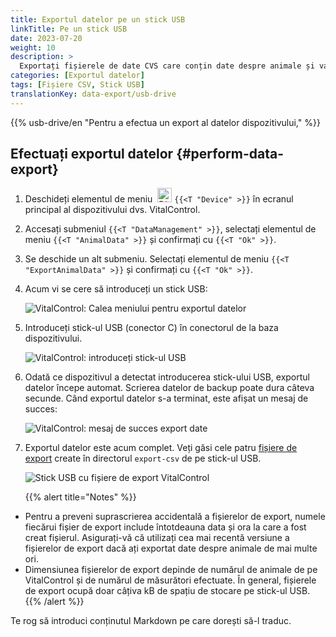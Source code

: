 ```yaml
---
title: Exportul datelor pe un stick USB
linkTitle: Pe un stick USB
date: 2023-07-20
weight: 10
description: >
  Exportați fișierele de date CVS care conțin date despre animale și valori de măsurare stocate pe dispozitivul VitalControl pe un stick USB.
categories: [Exportul datelor]
tags: [Fișiere CSV, Stick USB]
translationKey: data-export/usb-drive
---
```

{{% usb-drive/en "Pentru a efectua un export al datelor dispozitivului," %}}

## Efectuați exportul datelor {#perform-data-export}

1. Deschideți elementul de meniu &nbsp;<img src="/icons/device.svg" width="23" align="bottom" alt="Dispozitiv" /> `{{<T "Device" >}}` în ecranul principal al dispozitivului dvs. VitalControl.

2. Accesați submeniul `{{<T "DataManagement" >}}`, selectați elementul de meniu `{{<T "AnimalData" >}}` și confirmați cu `{{<T "Ok" >}}`.

3. Se deschide un alt submeniu. Selectați elementul de meniu `{{<T "ExportAnimalData" >}}` și confirmați cu `{{<T "Ok" >}}`.

4. Acum vi se cere să introduceți un stick USB:

   ![VitalControl: Calea meniului pentru exportul datelor](../images/data-export.png "Invocați exportul datelor")

5. Introduceți stick-ul USB (conector C) în conectorul de la baza dispozitivului.

   ![VitalControl: introduceți stick-ul USB](/images/firmware/update/plug-in-dual-usb-stick.svg "Introduceți stick-ul USB")

6. Odată ce dispozitivul a detectat introducerea stick-ului USB, exportul datelor începe automat. Scrierea datelor de backup poate dura câteva secunde. Când exportul datelor s-a terminat, este afișat un mesaj de succes:

   ![VitalControl: mesaj de succes export date](../images/success-data-export.png "Succes export date")

7. Exportul datelor este acum complet. Veți găsi cele patru [fișiere de export](../export-files/) create în directorul `export-csv` de pe stick-ul USB.

   ![Stick USB cu fișiere de export VitalControl](../images/export-files.png "Fișiere de export pe stick-ul USB")

   {{% alert title="Notes" %}}
  - Pentru a preveni suprascrierea accidentală a fișierelor de export, numele fiecărui fișier de export include întotdeauna data și ora la care a fost creat fișierul. Asigurați-vă că utilizați cea mai recentă versiune a fișierelor de export dacă ați exportat date despre animale de mai multe ori.
  - Dimensiunea fișierelor de export depinde de numărul de animale de pe VitalControl și de numărul de măsurători efectuate. În general, fișierele de export ocupă doar câțiva kB de spațiu de stocare pe stick-ul USB.
   {{% /alert %}}

Te rog să introduci conținutul Markdown pe care dorești să-l traduc.
